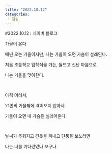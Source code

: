 ```yaml
---
title: "2022.10.12"
categories:
 - 갬성
---
```

#2022.10.12 : 네이버 블로그
<div class="wrap_rabbit pcol2 _param(1) _postViewArea222898219106" id="post-view222898219106">
<!-- Rabbit HTML --><div class="se-viewer se-theme-default" lang="ko-KR">
<!-- SE_DOC_HEADER_END -->
<div class="se-main-container">
<div class="se-component se-text se-l-default" id="SE-b9a474ee-49e3-11ed-aa9d-abb7fcfebc3f">
<div class="se-component-content">
<div class="se-section se-section-text se-l-default">
<div class="se-module se-module-text">
<!-- SE-TEXT { --><p class="se-text-paragraph se-text-paragraph-align-" id="SE-b9a474f2-49e3-11ed-aa9d-b1a23d8bd3f6" style=""><span class="se-fs- se-ff-" id="SE-6b6ed4a0-49e4-11ed-aa9d-8d57e51245d3" style="">가을이 온다</span></p><!-- } SE-TEXT --><!-- SE-TEXT { --><p class="se-text-paragraph se-text-paragraph-align-" id="SE-34d1a975-49e4-11ed-aa9d-f531e133f4f2" style=""><span class="se-fs- se-ff-" id="SE-6b6ed4a1-49e4-11ed-aa9d-fdf082e7912b" style=""> 매년 오는 가을이지만, 나는 가을이 오면 가슴이 설레인다.</span></p><!-- } SE-TEXT --><!-- SE-TEXT { --><p class="se-text-paragraph se-text-paragraph-align-" id="SE-34d1a977-49e4-11ed-aa9d-bf649845aaa2" style=""><span class="se-fs- se-ff-" id="SE-6b6ed4a2-49e4-11ed-aa9d-6b4842f1f2b8" style="">처음 초등학교 입학식을 가는, 들뜨고 신난 마음으로</span></p><!-- } SE-TEXT --><!-- SE-TEXT { --><p class="se-text-paragraph se-text-paragraph-align-" id="SE-34d1a979-49e4-11ed-aa9d-8fdb7015b7ee" style=""><span class="se-fs- se-ff-" id="SE-6b6ed4a3-49e4-11ed-aa9d-f7401cae57af" style="">나는 가을을 맞이한다.</span></p><!-- } SE-TEXT --><!-- SE-TEXT { --><p class="se-text-paragraph se-text-paragraph-align-" id="SE-34d1a97b-49e4-11ed-aa9d-cfdaf4c1182a" style=""><span class="se-fs- se-ff-" id="SE-6b6ed4a4-49e4-11ed-aa9d-3f1dd529f4d6" style="">​</span></p><!-- } SE-TEXT --><!-- SE-TEXT { --><p class="se-text-paragraph se-text-paragraph-align-" id="SE-34d1a97d-49e4-11ed-aa9d-f7241e554c03" style=""><span class="se-fs- se-ff-" id="SE-6b6ed4a5-49e4-11ed-aa9d-17aa58fd7ee4" style="">아직 어려서,</span></p><!-- } SE-TEXT --><!-- SE-TEXT { --><p class="se-text-paragraph se-text-paragraph-align-" id="SE-34d1a97f-49e4-11ed-aa9d-bfa386875b1b" style=""><span class="se-fs- se-ff-" id="SE-6b6ed4a6-49e4-11ed-aa9d-2dcccf3d9d14" style="">21번의 가을밖에 격어보지 않아서</span></p><!-- } SE-TEXT --><!-- SE-TEXT { --><p class="se-text-paragraph se-text-paragraph-align-" id="SE-34d1a981-49e4-11ed-aa9d-b7cec835a447" style=""><span class="se-fs- se-ff-" id="SE-6b6ed4a7-49e4-11ed-aa9d-6bd504731e41" style="">가을이 오면 내 가슴은 설레어온다.</span></p><!-- } SE-TEXT --><!-- SE-TEXT { --><p class="se-text-paragraph se-text-paragraph-align-" id="SE-34d1a983-49e4-11ed-aa9d-b5c0c018c429" style=""><span class="se-fs- se-ff-" id="SE-6b6ed4a8-49e4-11ed-aa9d-a5d1981fe810" style="">​</span></p><!-- } SE-TEXT --><!-- SE-TEXT { --><p class="se-text-paragraph se-text-paragraph-align-" id="SE-34d1a985-49e4-11ed-aa9d-677e31a50424" style=""><span class="se-fs- se-ff-" id="SE-6b6ed4a9-49e4-11ed-aa9d-91998cdec5e7" style="">날씨가 추워지고 긴옷을 꺼내고 단풍을 보노라면</span></p><!-- } SE-TEXT --><!-- SE-TEXT { --><p class="se-text-paragraph se-text-paragraph-align-" id="SE-34d1a987-49e4-11ed-aa9d-e1ce251c1330" style=""><span class="se-fs- se-ff-" id="SE-6b6efbba-49e4-11ed-aa9d-3defdb6522d0" style="">나는 너를 기다렸었나 보구나</span></p><!-- } SE-TEXT -->
</div>
</div>
</div>
</div> </div>
</div>
</div>